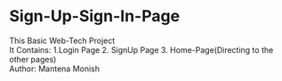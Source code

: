 # Sign-Up-Sign-In-Page
This Basic Web-Tech Project
<br>
It Contains: 1.Login Page 2. SignUp Page 3. Home-Page(Directing to the other pages)
<br>
Author: Mantena Monish
